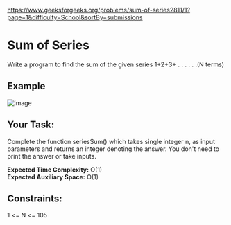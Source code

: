 https://www.geeksforgeeks.org/problems/sum-of-series2811/1?page=1&difficulty=School&sortBy=submissions

<h1>Sum of Series</h1>

Write a program to find the sum of the given series 1+2+3+ . . . . . .(N terms) 

## Example
![image](https://github.com/shanvii/DSA-Problems-GeeksforGeeks/assets/81086303/7cf395a1-0005-4a3a-9282-9afb97570081)

## Your Task:
Complete the function seriesSum() which takes single integer n, as input parameters and returns an integer denoting the answer. You don't need to print the answer or take inputs.  <br/>

**Expected Time Complexity:** O(1)  <br/>
**Expected Auxiliary Space:** O(1)

## Constraints: <br/>
1 <= N <= 105
